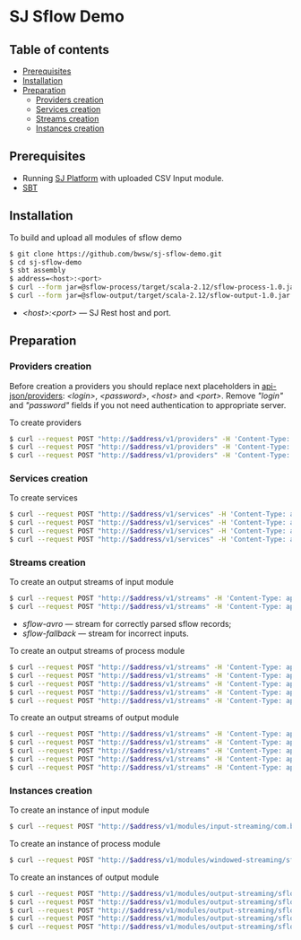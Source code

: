 # SJ Sflow Demo


## Table of contents

- [Prerequisites](#prerequisites)
- [Installation](#installation)
- [Preparation](#preparation)
    * [Providers creation](#providers-creation)
    * [Services creation](#services-creation)
    * [Streams creation](#streams-creation)
    * [Instances creation](#instances-creation)


## Prerequisites

- Running [SJ Platform](https://github.com/bwsw/sj-platform) with uploaded CSV Input module.
- [SBT](http://www.scala-sbt.org/)


## Installation

To build and upload all modules of sflow demo

```bash
$ git clone https://github.com/bwsw/sj-sflow-demo.git
$ cd sj-sflow-demo
$ sbt assembly
$ address=<host>:<port>
$ curl --form jar=@sflow-process/target/scala-2.12/sflow-process-1.0.jar http://$address/v1/modules
$ curl --form jar=@sflow-output/target/scala-2.12/sflow-output-1.0.jar http://$address/v1/modules
```

- *\<host\>:\<port\>* &mdash; SJ Rest host and port.


## Preparation

### Providers creation

Before creation a providers you should replace next placeholders in [api-json/providers](api-json/providers):
*\<login\>*, *\<password\>*, *\<host\>* and *\<port\>*. Remove *"login"* and *"password"* fields if you not need 
authentication to appropriate server. 

To create providers

```bash
$ curl --request POST "http://$address/v1/providers" -H 'Content-Type: application/json' --data "@api-json/providers/cassandra-sflow-provider.json" 
$ curl --request POST "http://$address/v1/providers" -H 'Content-Type: application/json' --data "@api-json/providers/jdbc-sflow-provider.json" 
$ curl --request POST "http://$address/v1/providers" -H 'Content-Type: application/json' --data "@api-json/providers/zookeeper-sflow-provider.json" 
```


### Services creation

To create services

```bash
$ curl --request POST "http://$address/v1/services" -H 'Content-Type: application/json' --data "@api-json/services/cassandra-sflow-service.json"
$ curl --request POST "http://$address/v1/services" -H 'Content-Type: application/json' --data "@api-json/services/jdbc-sflow-service.json"
$ curl --request POST "http://$address/v1/services" -H 'Content-Type: application/json' --data "@api-json/services/tstream-sflow-service.json"
$ curl --request POST "http://$address/v1/services" -H 'Content-Type: application/json' --data "@api-json/services/zookeeper-sflow-service.json"
```

### Streams creation

To create an output streams of input module
```bash
$ curl --request POST "http://$address/v1/streams" -H 'Content-Type: application/json' --data "@api-json/streams/sflow-avro.json"
$ curl --request POST "http://$address/v1/streams" -H 'Content-Type: application/json' --data "@api-json/streams/sflow-fallback.json"
```

- *sflow-avro* &mdash; stream for correctly parsed sflow records;
- *sflow-fallback* &mdash; stream for incorrect inputs.

To create an output streams of process module

```bash
$ curl --request POST "http://$address/v1/streams" -H 'Content-Type: application/json' --data "@api-json/streams/DstAsData.json"
$ curl --request POST "http://$address/v1/streams" -H 'Content-Type: application/json' --data "@api-json/streams/DstIpData.json"
$ curl --request POST "http://$address/v1/streams" -H 'Content-Type: application/json' --data "@api-json/streams/SrcAsData.json"
$ curl --request POST "http://$address/v1/streams" -H 'Content-Type: application/json' --data "@api-json/streams/SrcDstData.json"
$ curl --request POST "http://$address/v1/streams" -H 'Content-Type: application/json' --data "@api-json/streams/SrcIpData.json"
```

To create an output streams of output module

```bash
$ curl --request POST "http://$address/v1/streams" -H 'Content-Type: application/json' --data "@api-json/streams/DstAsStream.json"
$ curl --request POST "http://$address/v1/streams" -H 'Content-Type: application/json' --data "@api-json/streams/DstIpStream.json"
$ curl --request POST "http://$address/v1/streams" -H 'Content-Type: application/json' --data "@api-json/streams/SrcAsStream.json"
$ curl --request POST "http://$address/v1/streams" -H 'Content-Type: application/json' --data "@api-json/streams/SrcDstStream.json"
$ curl --request POST "http://$address/v1/streams" -H 'Content-Type: application/json' --data "@api-json/streams/SrcIpStream.json"
```


### Instances creation

To create an instance of input module

```bash
$ curl --request POST "http://$address/v1/modules/input-streaming/com.bwsw.input.csv/1.0/instance" -H 'Content-Type: application/json' --data "@api-json/instances/sflow-csv-input.json" 
```

To create an instance of process module

```bash
$ curl --request POST "http://$address/v1/modules/windowed-streaming/sflow-process/1.0/instance" -H 'Content-Type: application/json' --data "@api-json/instances/sflow-process.json" 
```

To create an instances of output module

```bash
$ curl --request POST "http://$address/v1/modules/output-streaming/sflow-output/1.0/instance" -H 'Content-Type: application/json' --data "@api-json/instances/sflow-dst-as-output.json"
$ curl --request POST "http://$address/v1/modules/output-streaming/sflow-output/1.0/instance" -H 'Content-Type: application/json' --data "@api-json/instances/sflow-dst-ip-output.json"
$ curl --request POST "http://$address/v1/modules/output-streaming/sflow-output/1.0/instance" -H 'Content-Type: application/json' --data "@api-json/instances/sflow-src-as-output.json"
$ curl --request POST "http://$address/v1/modules/output-streaming/sflow-output/1.0/instance" -H 'Content-Type: application/json' --data "@api-json/instances/sflow-src-dst-output.json"
$ curl --request POST "http://$address/v1/modules/output-streaming/sflow-output/1.0/instance" -H 'Content-Type: application/json' --data "@api-json/instances/sflow-src-ip-output.json"
```
 
[TODO]: <> (SQL tables creation)
[TODO]: <> (Describe streams)
